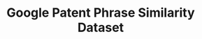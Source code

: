 ---
citation: "@misc{aslanyan2022patents,\n      title={Patents Phrase to Phrase Semantic\
  \ Matching Dataset}, \n      author={Grigor Aslanyan and Ian Wetherbee},\n     \
  \ year={2022},\n      eprint={2208.01171},\n      archivePrefix={arXiv},\n     \
  \ primaryClass={cs.CL}\n}"
code: https://www.kaggle.com/competitions/us-patent-phrase-to-phrase-matching/data
contributors:
- Grigor Aslanyan
- Ian Wetherbee
cost: None
description: This is a human rated contextual phrase to phrase matching dataset focused
  on technical terms from patents. In addition to similarity scores that are typically
  included in other benchmark datasets we include granular rating classes similar
  to WordNet, such as synonym, antonym, hypernym, hyponym, holonym, meronym, domain
  related. The dataset was used in the U.S. Patent Phrase to Phrase Matching competition.
documentation: https://www.kaggle.com/datasets/google/google-patent-phrase-similarity-dataset
doi: " \t\nhttps://doi.org/10.48550/arXiv.2208.01171"
last_edit: Mon, 19 Jun 2023 16:47:03 GMT
location: https://www.kaggle.com/datasets/google/google-patent-phrase-similarity-dataset
maintained_by: Grigor Aslanyan
open_access: 'TRUE'
related_publications: https://arxiv.org/abs/2208.01171
slug: phrase_similarity
tags:
- phrases
- similarity
- semantic matching
- validation
terms_of_use: Please cite the paper if you use the dataset.
title: Google Patent Phrase Similarity Dataset
uuid: fd8045d7-6a3e-4731-9f0d-9e7ac31eed60
versioning: 'FALSE'
---